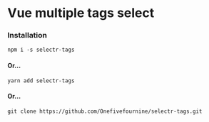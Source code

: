 # Vue multiple tags select

### Installation

```
npm i -s selectr-tags
```

#### Or...

```
yarn add selectr-tags
```

#### Or...

```
git clone https://github.com/Onefivefournine/selectr-tags.git
```